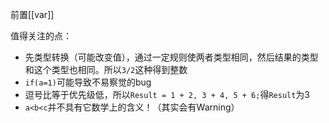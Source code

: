 前置[[var]]

值得关注的点：
- 先类型转换（可能改变值），通过一定规则使两者类型相同，然后结果的类型和这个类型也相同。所以`3/2`这种得到整数
- `if(a=1)`可能导致不易察觉的bug
- 逗号比等于优先级低，所以`Result = 1 + 2, 3 + 4, 5 + 6;`得`Result`为3
- `a<b<c`并不具有它数学上的含义！（其实会有Warning）